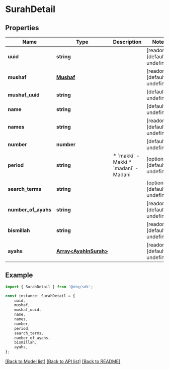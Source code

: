 # SurahDetail


## Properties

Name | Type | Description | Notes
------------ | ------------- | ------------- | -------------
**uuid** | **string** |  | [readonly] [default to undefined]
**mushaf** | [**Mushaf**](Mushaf.md) |  | [readonly] [default to undefined]
**mushaf_uuid** | **string** |  | [default to undefined]
**name** | **string** |  | [default to undefined]
**names** | **string** |  | [readonly] [default to undefined]
**number** | **number** |  | [default to undefined]
**period** | **string** | * &#x60;makki&#x60; - Makki * &#x60;madani&#x60; - Madani | [optional] [default to undefined]
**search_terms** | **string** |  | [optional] [default to undefined]
**number_of_ayahs** | **string** |  | [readonly] [default to undefined]
**bismillah** | **string** |  | [readonly] [default to undefined]
**ayahs** | [**Array&lt;AyahInSurah&gt;**](AyahInSurah.md) |  | [readonly] [default to undefined]

## Example

```typescript
import { SurahDetail } from '@ntq/sdk';

const instance: SurahDetail = {
    uuid,
    mushaf,
    mushaf_uuid,
    name,
    names,
    number,
    period,
    search_terms,
    number_of_ayahs,
    bismillah,
    ayahs,
};
```

[[Back to Model list]](../README.md#documentation-for-models) [[Back to API list]](../README.md#documentation-for-api-endpoints) [[Back to README]](../README.md)

